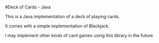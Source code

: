 #Deck of Cards - Java

This is a Java implementation of a deck of playing cards.

It comes with a simple implementation of Blackjack.

I may implement other kinds of card games using this library in the future.